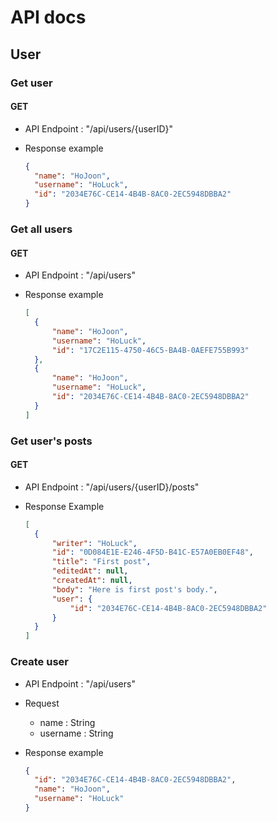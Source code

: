 # API docs

## User

### Get user

#### GET

- API Endpoint : "/api/users/{userID}"

- Response example
  ```json
  {
    "name": "HoJoon",
    "username": "HoLuck",
    "id": "2034E76C-CE14-4B4B-8AC0-2EC5948DBBA2"
  }
  ```

### Get all users

#### GET

- API Endpoint : "/api/users"

- Response example
  ```json
  [
    {
        "name": "HoJoon",
        "username": "HoLuck",
        "id": "17C2E115-4750-46C5-BA4B-0AEFE755B993"
    },
    {
        "name": "HoJoon",
        "username": "HoLuck",
        "id": "2034E76C-CE14-4B4B-8AC0-2EC5948DBBA2"
    }
  ]
  ```

### Get user's posts

#### GET

- API Endpoint : "/api/users/{userID}/posts"

- Response Example
  ```json
  [
    {
        "writer": "HoLuck",
        "id": "0D084E1E-E246-4F5D-B41C-E57A0EB0EF48",
        "title": "First post",
        "editedAt": null,
        "createdAt": null,
        "body": "Here is first post's body.",
        "user": {
            "id": "2034E76C-CE14-4B4B-8AC0-2EC5948DBBA2"
        }
    }
  ]
  ```

### Create user

- API Endpoint : "/api/users"

- Request
  - name : String
  - username : String
  
- Response example
  ```json
  {
    "id": "2034E76C-CE14-4B4B-8AC0-2EC5948DBBA2",
    "name": "HoJoon",
    "username": "HoLuck"
  }
  ```
